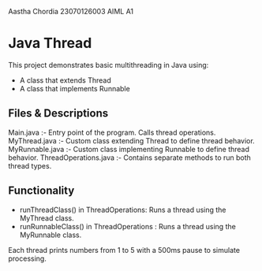 Aastha Chordia
23070126003
AIML A1

# Java Thread

This project demonstrates basic multithreading in Java using:

- A class that extends Thread
- A class that implements Runnable


##  Files & Descriptions
Main.java :- Entry point of the program. Calls thread operations.
MyThread.java :- Custom class extending Thread to define thread behavior.
MyRunnable.java :- Custom class implementing Runnable to define thread behavior.
ThreadOperations.java :- Contains separate methods to run both thread types.


##  Functionality

- runThreadClass() in ThreadOperations: Runs a thread using the MyThread class.
- runRunnableClass() in ThreadOperations : Runs a thread using the MyRunnable class.

Each thread prints numbers from 1 to 5 with a 500ms pause to simulate processing.

